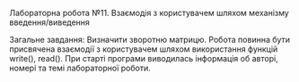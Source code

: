 Лабораторна робота №11. Взаємодія з користувачем шляхом механізму введення/виведення

Загальне завдання: Визначити зворотню матрицю. Робота повинна бути присвячена взаємодії з користувачем шляхом використання функцій write(), read(). При старті програми виводилась інформація об авторі, номері та темі лабораторної роботи.
